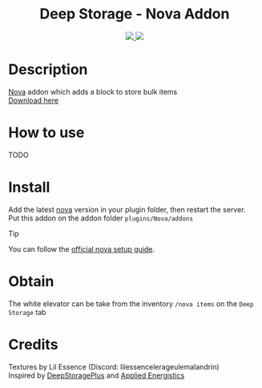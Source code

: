 <h1 align="center">
    Deep Storage - Nova Addon
</h1>
<p align="center">
  <a href="https://github.com/CptBeffHeart/DeepStorage/stargazers">
    <img src="https://img.shields.io/github/stars/CptBeffHeart/DeepStorage">
  </a>
  <a href="https://github.com/CptbeffHeart/DeepStorage/releases">
    <img src="https://img.shields.io/github/downloads/CptbeffHeart/DeepStorage/total.svg">
  </a>
</p>

# Description
[Nova](https://github.com/xenondevs/Nova) addon which adds a block to store bulk items<br>
[Download here](https://github.com/CptbeffHeart/DeepStorage/releases)

# How to use
TODO

# Install
Add the latest [nova](https://github.com/xenondevs/Nova) version in your plugin folder, then restart the server.<br>
Put this addon on the addon folder `plugins/Nova/addons`
>[!Tip]
> You can follow the [official nova setup guide](https://xenondevs.xyz/docs/nova/admin/setup/).

# Obtain
The white elevator can be take from the inventory `/nova items` on the `Deep Storage` tab

# Credits
Textures by Lil Essence (Discord: lilessencelerageulemalandrin)
<br>
Inspired by [DeepStoragePlus](https://github.com/christopherwalkerml/DeepStoragePlus) and [Applied Energistics]("https://www.curseforge.com/minecraft/mc-mods/applied-energistics-2")
